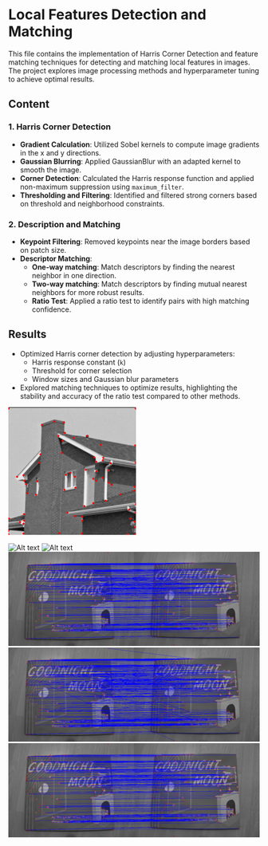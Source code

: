# Local Features Detection and Matching

This file contains the implementation of Harris Corner Detection and feature matching techniques for detecting and matching local features in images. The project explores image processing methods and hyperparameter tuning to achieve optimal results.

## Content

### 1. Harris Corner Detection
- **Gradient Calculation**: Utilized Sobel kernels to compute image gradients in the x and y directions.
- **Gaussian Blurring**: Applied GaussianBlur with an adapted kernel to smooth the image.
- **Corner Detection**: Calculated the Harris response function and applied non-maximum suppression using `maximum_filter`.
- **Thresholding and Filtering**: Identified and filtered strong corners based on threshold and neighborhood constraints.

### 2. Description and Matching
- **Keypoint Filtering**: Removed keypoints near the image borders based on patch size.
- **Descriptor Matching**:
  - **One-way matching**: Match descriptors by finding the nearest neighbor in one direction.
  - **Two-way matching**: Match descriptors by finding mutual nearest neighbors for more robust results.
  - **Ratio Test**: Applied a ratio test to identify pairs with high matching confidence.

## Results
- Optimized Harris corner detection by adjusting hyperparameters:
  - Harris response constant (`k`)
  - Threshold for corner selection
  - Window sizes and Gaussian blur parameters
- Explored matching techniques to optimize results, highlighting the stability and accuracy of the ratio test compared to other methods.

![Alt text](house_harris.png)

![Alt text](l1_harris.png) ![Alt text](l2_harris.png)
![Alt text](match_mutual.png) ![Alt text](match_ow.png) ![Alt text](match_ratio.png)
